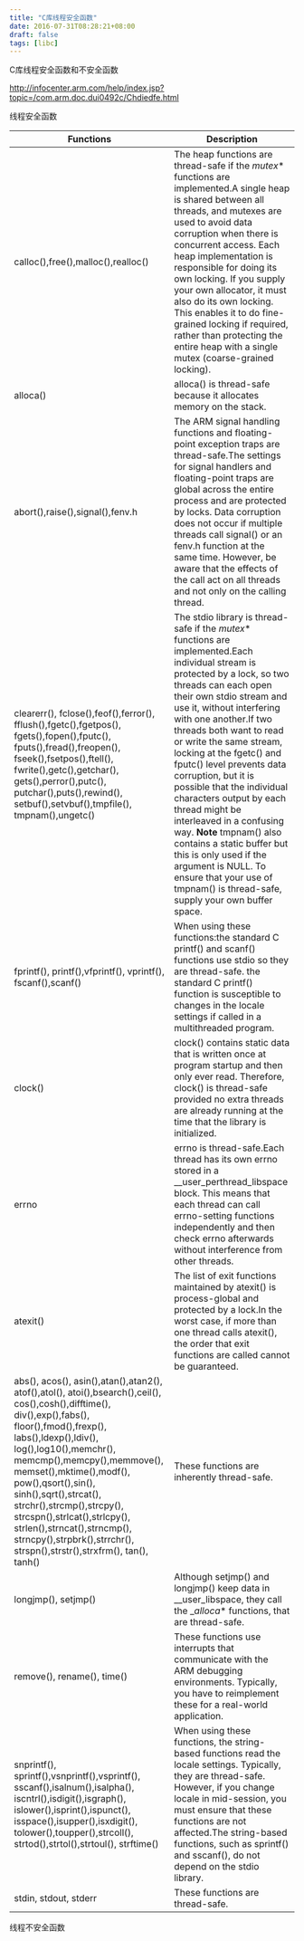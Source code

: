 ```yaml
---
title: "C库线程安全函数"
date: 2016-07-31T08:28:21+08:00
draft: false
tags: [libc]
---
```


C库线程安全函数和不安全函数

<!--more-->

<http://infocenter.arm.com/help/index.jsp?topic=/com.arm.doc.dui0492c/Chdiedfe.html>

线程安全函数

| Functions	 | Description |
|----|----|
| calloc(),free(),malloc(),realloc() | The heap functions are thread-safe if the _mutex_* functions are implemented.A single heap is shared between all threads, and mutexes are used to avoid data corruption when there is concurrent access. Each heap implementation is responsible for doing its own locking. If you supply your own allocator, it must also do its own locking. This enables it to do fine-grained locking if required, rather than protecting the entire heap with a single mutex (coarse-grained locking).|
|alloca() | alloca() is thread-safe because it allocates memory on the stack.|
| abort(),raise(),signal(),fenv.h |The ARM signal handling functions and floating-point exception traps are thread-safe.The settings for signal handlers and floating-point traps are global across the entire process and are protected by locks. Data corruption does not occur if multiple threads call signal() or an fenv.h function at the same time. However, be aware that the effects of the call act on all threads and not only on the calling thread.
|clearerr(), fclose(),feof(),ferror(), fflush(),fgetc(),fgetpos(), fgets(),fopen(),fputc(), fputs(),fread(),freopen(), fseek(),fsetpos(),ftell(), fwrite(),getc(),getchar(), gets(),perror(),putc(), putchar(),puts(),rewind(), setbuf(),setvbuf(),tmpfile(), tmpnam(),ungetc() | The stdio library is thread-safe if the _mutex_* functions are implemented.Each individual stream is protected by a lock, so two threads can each open their own stdio stream and use it, without interfering with one another.If two threads both want to read or write the same stream, locking at the fgetc() and fputc() level prevents data corruption, but it is possible that the individual characters output by each thread might be interleaved in a confusing way. **Note** tmpnam() also contains a static buffer but this is only used if the argument is NULL. To ensure that your use of tmpnam() is thread-safe, supply your own buffer space.|
|fprintf(), printf(),vfprintf(), vprintf(), fscanf(),scanf() | When using these functions:the standard C printf() and scanf() functions use stdio so they are thread-safe. the standard C printf() function is susceptible to changes in the locale settings if called in a multithreaded program. |
| clock() | clock() contains static data that is written once at program startup and then only ever read. Therefore, clock() is thread-safe provided no extra threads are already running at the time that the library is initialized. |
| errno | errno is thread-safe.Each thread has its own errno stored in a __user_perthread_libspace block. This means that each thread can call errno-setting functions independently and then check errno afterwards without interference from other threads.
| atexit() | The list of exit functions maintained by atexit() is process-global and protected by a lock.In the worst case, if more than one thread calls atexit(), the order that exit functions are called cannot be guaranteed. |
| abs(), acos(), asin(),atan(),atan2(), atof(),atol(), atoi(),bsearch(),ceil(), cos(),cosh(),difftime(), div(),exp(),fabs(), floor(),fmod(),frexp(), labs(),ldexp(),ldiv(), log(),log10(),memchr(), memcmp(),memcpy(),memmove(), memset(),mktime(),modf(), pow(),qsort(),sin(), sinh(),sqrt(),strcat(), strchr(),strcmp(),strcpy(), strcspn(),strlcat(),strlcpy(), strlen(),strncat(),strncmp(), strncpy(),strpbrk(),strrchr(), strspn(),strstr(),strxfrm(), tan(), tanh() | These functions are inherently thread-safe. |
| longjmp(), setjmp() | Although setjmp() and longjmp() keep data in __user_libspace, they call the __alloca_* functions, that are thread-safe. |
| remove(), rename(), time() | These functions use interrupts that communicate with the ARM debugging environments. Typically, you have to reimplement these for a real-world application. |
| snprintf(), sprintf(),vsnprintf(),vsprintf(), sscanf(),isalnum(),isalpha(), iscntrl(),isdigit(),isgraph(), islower(),isprint(),ispunct(), isspace(),isupper(),isxdigit(), tolower(),toupper(),strcoll(), strtod(),strtol(),strtoul(), strftime() | When using these functions, the string-based functions read the locale settings. Typically, they are thread-safe. However, if you change locale in mid-session, you must ensure that these functions are not affected.The string-based functions, such as sprintf() and sscanf(), do not depend on the stdio library. |
| stdin, stdout, stderr | These functions are thread-safe. |

线程不安全函数



